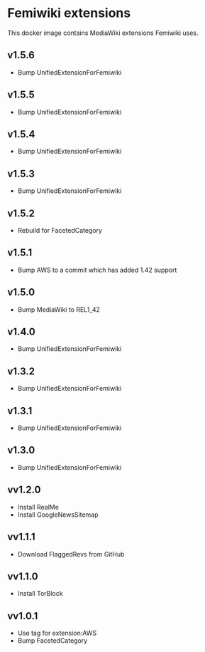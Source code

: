 # Femiwiki extensions

This docker image contains MediaWiki extensions Femiwiki uses.

## v1.5.6

- Bump UnifiedExtensionForFemiwiki

## v1.5.5

- Bump UnifiedExtensionForFemiwiki

## v1.5.4

- Bump UnifiedExtensionForFemiwiki

## v1.5.3

- Bump UnifiedExtensionForFemiwiki

## v1.5.2

- Rebuild for FacetedCategory

## v1.5.1

- Bump AWS to a commit which has added 1.42 support

## v1.5.0

- Bump MediaWiki to REL1_42

## v1.4.0

- Bump UnifiedExtensionForFemiwiki

## v1.3.2

- Bump UnifiedExtensionForFemiwiki

## v1.3.1

- Bump UnifiedExtensionForFemiwiki

## v1.3.0

- Bump UnifiedExtensionForFemiwiki

## vv1.2.0

- Install RealMe
- Install GoogleNewsSitemap

## vv1.1.1

- Download FlaggedRevs from GitHub

## vv1.1.0

- Install TorBlock

## vv1.0.1

- Use tag for extension:AWS
- Bump FacetedCategory
